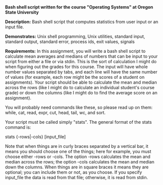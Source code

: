 **Bash shell script written for the course "Operating Systems" at Oregon State University**

**Description:** Bash shell script that computes statistics from user input or an input file. 

**Demonstrates:** Unix shell programming, Unix utilities, standard input, standard output, standard error, process ids, exit values, signals

**Requirements:** In this assignment, you will write a bash shell script to calculate mean averages and medians of numbers that can be input to your script from either a file or via stdin. This is the sort of calculation I might do when figuring out the grades for this course. The input will have whole number values separated by tabs, and each line will have the same number of values (for example, each row might be the scores of a student on assignments). Your script should be able to calculate the mean and median across the rows (like I might do to calculate an individual student's course grade) or down the columns (like I might do to find the average score on an assignment).

You will probably need commands like these, so please read up on them: while, cat, read, expr, cut, head, tail, wc, and sort.

Your script must be called simply "stats". The general format of the stats command is:

stats {-rows|-cols} [input_file]

Note that when things are in curly braces separated by a vertical bar, it means you should choose one of the things; here for example, you must choose either -rows or -cols. The option -rows calculates the mean and median across the rows; the option -cols calculates the mean and median down the columns. When things are in square braces it means they are optional; you can include them or not, as you choose. If you specify input_file the data is read from that file; otherwise, it is read from stdin.
